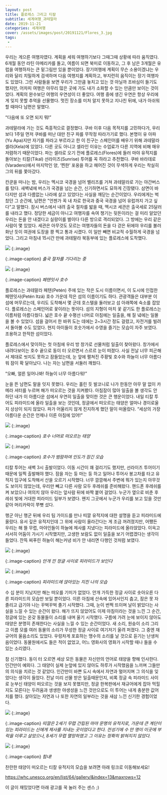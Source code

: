 ```yaml
---
layout: post
title: 플로레스 그리고 티칼
subtitle: 세계여행_과테말라
date: 2019-11-21
categories: 세계여행
cover: /assets/images/post/20191121/Flores_3.jpg
tags:
 - 
---
```


우리는 게으른 여행자였다. 계획을 세워 여행하기보다 그때그때 상황에 따라 움직였다. 6개월 동안 라틴 아메리카를 돌고, 여름이 되면 북미로 이동하고, 그 후 남은 3개월은 유럽을 여행하자는 큰 밑그림만 있을 뿐이었다. 장기여행에 계획이 무슨 소용이겠냐는 우리와 달리 치밀하게 검색하며 다음 여행지를 계획하고, 부지런히 움직이는 장기 여행자도 있었다. 그런 사람들을 보면 우리가 그만큼 놓치고 있는 것 아닐까 조바심이 들기도 했지만, 어차피 여행은 아무리 많은 곳에 가도 내가 소화할 수 있는 만큼만 보이는 것이었다. 계획의 완수보단 여행의 우연성이 더 좋았다. 여행 중에 생긴 우연은 항상 우리에게 잊지 못할 추억을 선물했다. 멋진 장소를 미처 알지 못하고 지나친 뒤에, 내가 아쉬워 할 때마다 남편은 말했다.

“다음에 또 오면 되지 뭐!” 

과테말라에 가는 것도 즉흥적으로 결정했다. 쿠바 이후 다음 목적지를 고민하다가, 우리보다 1주일 먼저 쿠바를 떠난 대만 친구 파를 무작정 따라가기로 했다. 본명이 유 아파(Yu Apa)지만 자기를 파라고 부르라고 한 이 친구는 스페인어를 배우기 위해 과테말라 셀라(Xela)에 있었다. 다른 곳도 아니고 셀라인 이유는 수업료가 다른 지역에 비해 매우 저렴하기 때문이었다. 파는 셀라로 오기 전에 플로레스(Flores)에 들러 마야 유적지를 돌아보는 티칼(Tikal) 선라이즈(Sunrise) 투어를 꼭 하라고 추천했다. 쿠바 바라데로(Varadero)에서 마지막인 양, ‘찐한’ 포옹을 하고 헤어진 것이 무색하게 우리는 착실히 그의 뒤를 쫓아갔다.

칸쿤을 떠나는 밤, 우리는 멕시코 국경을 넘어 벨리즈를 거쳐 과테말라로 가는 야간버스를 탔다. 새벽녘에 버스가 국경을 넘는 순간, 신기하면서도 묘하게 긴장됐다. 삼면이 바다지만 섬과 다름없는 나라에 살고 있었다는 사실을 깨닫는 순간이었다. 우리에게는 벅찼던 그 순간에, 남편은 "언젠가 꼭 내 차로 한국과 중국 국경을 넘어 유럽까지 가고 싶다"고 말했다. 잠시 버스에서 내려 출국 절차를 밟을 때, 멕시코 세관은 출국세로 25달러를 내라고 했다. 정당한 세금이 아니고 여행자를 속여 챙기는 뒷돈이라는 걸 미리 알았던 우리는 돈을 안 내겠다고 실랑이를 벌이다 다른 방으로 격리되었다. 그 방에는 우리 같은 사람이 몇 있었다. 세관은 아무것도 모르는 여행자들의 돈을 다 걷은 뒤에야 우리를 불러 화난 듯이 여권에 도장을 쾅 찍고 통과 시켰다. 이 일만 빼면 비교적 수월하게 국경을 넘었다. 그리고 마침내 15시간 만에 과테말라 북동부에 있는 플로레스에 도착했다.


 ![](/assets/images/post/20191121/Flores_1.jpg)
{:.image}

{:.image-caption}
*출국 절차를 기다리는 중*

 ![](/assets/images/post/20191121/Flores_2.jpg)
{:.image}

{:.image-caption}
*페텐잇사 호수*

플로레스는 과테말라 페텐(Petén) 주에 있는 작은 도시 이름이면서, 이 도시에 인접한 페텐잇사(Petén Itzá) 호수 가운데 작은 섬의 이름이기도 하다. 관광객들은 대부분 이 섬에 머무르는데, 우리도 도착해서 몇 군데 호스텔을 둘러보고 섬 아래쪽에 숙소를 잡았다. 플로레스는 스페인어로 꽃이라는 뜻이다. 섬의 지형이 마치 꽃 같기도 한 플로레스는 이름처럼 아름다웠다. 넓은 호수 끝 수평선 너머로 아침에는 일출을, 해 질 녘에는 일몰을 볼 수 있었다. 섬을 걸어서 한 바퀴 도는 데에는 2~3시간 정도 걸렸고, 자전거를 빌려서 돌아볼 수도 있었다. 현지 아이들이 호숫가에서 수영을 즐기는 모습이 자주 보였다. 조용하고 한적한 섬이었다.

플로레스에서 맞이하는 첫 아침에 우리 방 창가로 선물처럼 일출이 찾아왔다. 창가에서 내려다보이는 호수 끝으로 동이 터 오르면서 스르르 눈이 떠졌다. 사실 전날 너무 피곤해서 제대로 씻지도 못하고 잠들었는데, 눈 앞에 펼쳐진 주황빛 호수와 하늘이 너무 아름다워 잠이 확 달아났다. 나는 자는 남편을 서둘러 깨웠다.

“오빠, 얼른 일어나봐! 하늘이 너무 아름다워!”

눈을 뜬 남편도 말을 잇지 못했다. 우리는 홀린 듯 발코니로 나가 한동안 아무 말 없이 카메라 셔터를 누르며 해가 떠오르는 것을 지켜봤다. 아침잠이 많아 일출을 볼 생각도 안 하던 내가 이 아름다운 섬에서 우연히 일출을 맞이한 것은 큰 행운이었다. 내일 티칼 투어도 피라미드에 올라 일출을 보는 것인데, 정글에서 떠오르는 태양은 얼마나 경이로울지 상상이 되지 않았다. 파가 어울리지 않게 진지하게 했던 말이 떠올랐다. “세상의 가장 아름다운 순간은 언제나 이른 아침에 있어!” 

 ![](/assets/images/post/20191121/Flores_3.jpg)
{:.image}

{:.image-caption}
*호수 너머로 떠오르는 태양*

 ![](/assets/images/post/20191121/Flores_4.jpg)
{:.image}

{:.image-caption}
*호수가 범람하여 인도가 잠긴 모습*

티칼 투어는 새벽 3시 출발이었다. 이동 시간이 꽤 걸리기도 했지만, 선라이즈 투어이기 때문에 일찍 출발해야 했다. 잠을 자는 둥 마는 둥 하고 일어나 투어사 봉고차를 타고 유적지 입구에 도착해서 산을 오르기 시작했다. 너무 깜깜해서 주변에 뭐가 있는지 아무것도 보이지 않았는데, 우리만 빼고 다른 사람 모두 후레쉬를 준비해왔다. 핸드폰 후레쉬를 켜 보았으나 여의치 않아 우리는 앞사람 뒤에 바짝 붙어 걸었다. 누군가 옆으로 비춘 후레쉬 빛에 거대한 피라미드 일부가 보였다. 왠지 그곳에서 누군가 우리를 보고 있을 것만 같아 머리카락이 쭈뼛 섰다.

행군 아닌 행군 뒤에 우리 팀 가이드를 만나 띠깔 유적지에 대한 설명을 듣고 피라미드에 올랐다. 유서 깊은 유적지인데 그 위에 사람이 올라간다는 게 조금 꺼려졌지만, 어쨌든 우리는 해 뜰 무렵, 마야인들이 하늘에 제사를 지냈다는 피라미드에 올라앉았다. 이윽고 서서히 어둠이 가시기 시작했지만, 고생한 보람도 없이 일출을 보기 어렵겠다는 생각이 들었다. 잔뜩 찌푸린 하늘이 해는커녕 비가 안 내리면 다행인 것처럼 보였다.


 ![](/assets/images/post/20191121/Flores_5.jpg)
{:.image}

{:.image-caption}
*안개 낀 정글 사이로 피라미드가 보인다*

 ![](/assets/images/post/20191121/Flores_6.jpg)
{:.image}

{:.image-caption}
*피라미드에 앉아있는 지친 나의 모습*

수 십 분이 지났지만 해는 떠오를 기미가 없었다. 안개 가득한 정글 사이로 솟아오른 다른 피라미드의 모습만 보일 뿐이었다. 이른 아침에 산속에 있어서인지 춥고, 잠은 못 자 졸리고 급기야 나는 꾸벅꾸벅 졸기 시작했다. 그때, 눈이 번쩍 뜨이며 날이 밝았다는 사실을 느낄 수 있는 순간이 왔다. 해가 뜨지 않았어도 이제 아침이라는 것을 느낀 그 순간, 정글에 있는 온갖 동물들이 소리를 내며 울기 시작했다. 구름에 가려 눈에 보이지 않아도 태양은 분명히 존재한다는 사실을 느낄 수 있는 순간이었다. 새 소리, 원숭이 소리 그리고 이름 모를 여러 동물의 소리가 무성한 정글 사이로 여기저기 울려 퍼졌다. 그 중엔 재규어의 울음소리도 있었다. 우렁차게 포효하는 맹수의 소리를 날 것으로 듣기는 난생처음이었다. 동물원에서도 들은 적이 없었고, 어느 영화사의 영화가 시작할 때나 들을 수 있는 소리였다.

참 신기했다. 동이 터 오르면 세상 모든 동물은 자신만의 언어로 태양을 향해 인사한다. 인간만이 예외다. 그 태양이 실제 눈앞에 있지 않아도 하루가 시작했음을 느끼며 그들만의 의식을 치르는 것 같았다. 인간만이 바쁜 도시 속에서 자연과 멀어지며 그 의식을 잊었다는 생각이 들었다. 전날 미리 선물 받은 일출때문인지, 비록 정글 속 피라미드 사이로 눈부신 태양이 떠오르는 것을 보지 못했지만, 정글 한복판에서 재규어에게 잡아 먹힐지도 모른다는 두려움과 생생한 야생성을 느낀 것만으로도 이 투어는 내게 충분한 값어치를 했다. 살아있는 자연과 나 또한 자연의 일부라는 것을 새삼 느낀 신기한 경험이었다.


 ![](/assets/images/post/20191121/Flores_7.jpg)
{:.image}

{:.image-caption}
*띠깔은 2세기 무렵 건립된 마야 문명의 유적지로, 가운데 큰 계단이 있는 피라미드는 신에게 제사를 지내는 곳이었다고 한다.* *전성기에 수 만 명이 이곳에 부락을 이루고 살았으나, 8세기 무렵 멸망하였고 그 이유는  정확히 밝혀지지 않았다.*

 ![](/assets/images/post/20191121/Flores_9.jpg)
{:.image}

{:.image-caption}
*힘내!*

찬란한 태양이 떠오르는 티칼 유적지의 모습을 보려면 아래 링크로 이동해보세요!

https://whc.unesco.org/en/list/64/gallery/&index=13&maxrows=12


이 글이 재밌었다면 아래 광고를 꾹 눌러 주는 센스 ;)